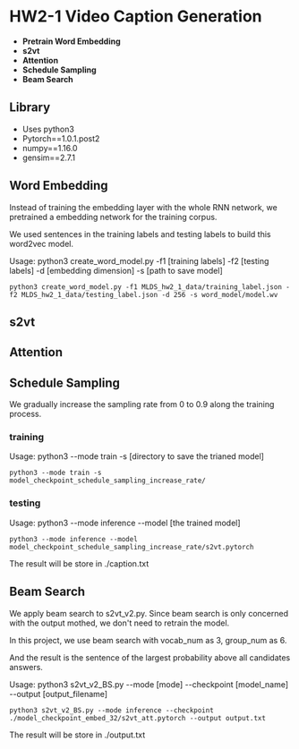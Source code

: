 # HW2-1 Video Caption Generation

* **Pretrain Word Embedding**
* **s2vt**
* **Attention**
* **Schedule Sampling**
* **Beam Search**

## Library

* Uses python3
* Pytorch==1.0.1.post2
* numpy==1.16.0
* gensim==2.7.1

## Word Embedding

Instead of training the embedding layer with the whole RNN network, we pretrained a embedding network for the training corpus.

We used sentences in the training labels and testing labels to build this word2vec model.

Usage: python3 create\_word\_model.py -f1 [training labels] -f2 [testing labels] -d [embedding dimension] -s [path to save model]

```
python3 create_word_model.py -f1 MLDS_hw2_1_data/training_label.json -f2 MLDS_hw2_1_data/testing_label.json -d 256 -s word_model/model.wv
```

## s2vt

## Attention

## Schedule Sampling

We gradually increase the sampling rate from 0 to 0.9 along the training process.

### training

Usage: python3 --mode train -s [directory to save the trianed model]

```
python3 --mode train -s model_checkpoint_schedule_sampling_increase_rate/
```

### testing

Usage: python3 --mode inference --model [the trained model]

```
python3 --mode inference --model model_checkpoint_schedule_sampling_increase_rate/s2vt.pytorch
```

The result will be store in ./caption.txt

## Beam Search

We apply beam search to s2vt_v2.py. Since beam search is only concerned with the output mothed, we don't need to retrain the model. 

In this project, we use beam search with vocab_num as 3, group_num as 6. 

And the result is the sentence of the largest probability above all candidates answers.

Usage: python3 s2vt_v2_BS.py --mode [mode] --checkpoint [model_name] --output [output_filename]

```
python3 s2vt_v2_BS.py --mode inference --checkpoint ./model_checkpoint_embed_32/s2vt_att.pytorch --output output.txt
```

The result will be store in ./output.txt